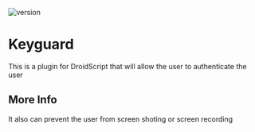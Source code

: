 ![version](https://img.shields.io/badge/Version-1.0.0-brightgreen)

# Keyguard

This is a plugin for DroidScript that will allow the user to authenticate the user

## More Info

It also can prevent the user from screen shoting or screen recording
